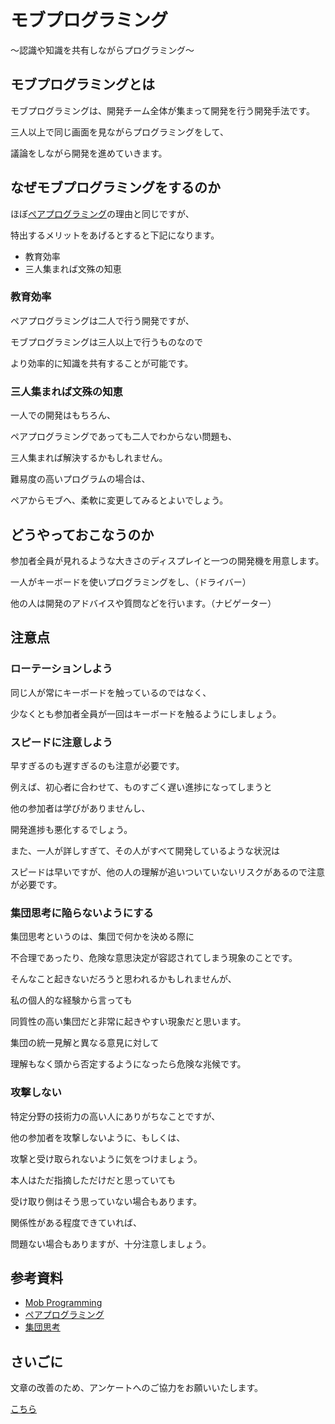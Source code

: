 # モブプログラミング

〜認識や知識を共有しながらプログラミング〜

## モブプログラミングとは

モブプログラミングは、開発チーム全体が集まって開発を行う開発手法です。

三人以上で同じ画面を見ながらプログラミングをして、

議論をしながら開発を進めていきます。

## なぜモブプログラミングをするのか

ほぼ[ペアプログラミング](/agile/pair-programming)の理由と同じですが、

特出するメリットをあげるとすると下記になります。

* 教育効率
* 三人集まれば文殊の知恵

### 教育効率

ペアプログラミングは二人で行う開発ですが、

モブプログラミングは三人以上で行うものなので

より効率的に知識を共有することが可能です。

### 三人集まれば文殊の知恵

一人での開発はもちろん、

ペアプログラミングであっても二人でわからない問題も、

三人集まれば解決するかもしれません。

難易度の高いプログラムの場合は、

ペアからモブへ、柔軟に変更してみるとよいでしょう。

## どうやっておこなうのか

参加者全員が見れるような大きさのディスプレイと一つの開発機を用意します。

一人がキーボードを使いプログラミングをし、（ドライバー）

他の人は開発のアドバイスや質問などを行います。（ナビゲーター）

## 注意点

### ローテーションしよう

同じ人が常にキーボードを触っているのではなく、

少なくとも参加者全員が一回はキーボードを触るようにしましょう。

### スピードに注意しよう

早すぎるのも遅すぎるのも注意が必要です。

例えば、初心者に合わせて、ものすごく遅い進捗になってしまうと

他の参加者は学びがありませんし、

開発進捗も悪化するでしょう。

また、一人が詳しすぎて、その人がすべて開発しているような状況は

スピードは早いですが、他の人の理解が追いついていないリスクがあるので注意が必要です。

### 集団思考に陥らないようにする

集団思考というのは、集団で何かを決める際に

不合理であったり、危険な意思決定が容認されてしまう現象のことです。

そんなこと起きないだろうと思われるかもしれませんが、

私の個人的な経験から言っても

同質性の高い集団だと非常に起きやすい現象だと思います。

集団の統一見解と異なる意見に対して

理解もなく頭から否定するようになったら危険な兆候です。

### 攻撃しない

特定分野の技術力の高い人にありがちなことですが、

他の参加者を攻撃しないように、もしくは、

攻撃と受け取られないように気をつけましょう。

本人はただ指摘しただけだと思っていても

受け取り側はそう思っていない場合もあります。

関係性がある程度できていれば、

問題ない場合もありますが、十分注意しましょう。

## 参考資料
* [Mob Programming](https://openpracticelibrary.com/practice/mob-programming/)
* [ペアプログラミング](/agile/pair-programming)
* [集団思考](https://ja.wikipedia.org/wiki/%E9%9B%86%E5%9B%A3%E6%80%9D%E8%80%83)

## さいごに

文章の改善のため、アンケートへのご協力をお願いいたします。

[こちら](https://forms.gle/TKUJ2Gs9EoH2jQvp7)
